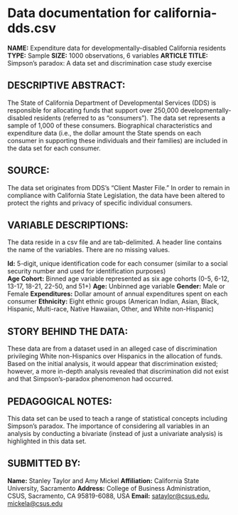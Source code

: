 # Data documentation for california-dds.csv

**NAME:**  Expenditure data for developmentally-disabled California residents
**TYPE:**  Sample
**SIZE:** 1000 observations, 6 variables
**ARTICLE TITLE:**  Simpson’s paradox: A data set and discrimination case study exercise

## DESCRIPTIVE ABSTRACT:

The State of California Department of Developmental Services (DDS) is responsible for allocating funds that support over 250,000 developmentally-disabled residents (referred to as “consumers”).  The data set represents a sample of 1,000 of these consumers.  Biographical characteristics and expenditure data (i.e., the dollar amount the State spends on each consumer in supporting these individuals and their families) are included in the data set for each consumer.

## SOURCE:

The data set originates from DDS’s “Client Master File.”  In order to remain in compliance with California State Legislation, the data have been altered to protect the rights and privacy of specific individual consumers.

## VARIABLE DESCRIPTIONS:

The data reside in a csv file and are tab-delimited.  A header line contains the name of the variables.  There are no missing values.

**Id:**  5-digit, unique identification code for each consumer (similar to a social security number and used for identification purposes)  
**Age Cohort:**  Binned age variable represented as six age cohorts (0-5, 6-12, 13-17, 18-21, 22-50, and 51+)
**Age:**  Unbinned age variable
**Gender:**  Male or Female
**Expenditures:**  Dollar amount of annual expenditures spent on each consumer
**Ethnicity:**  Eight ethnic groups (American Indian, Asian, Black, Hispanic, Multi-race, Native Hawaiian, Other, and White non-Hispanic)

## STORY BEHIND THE DATA:

These data are from a dataset used in an alleged case of discrimination privileging White non-Hispanics over Hispanics in the allocation of funds.  Based on the initial analysis, it would appear that discrimination existed; however, a more in-depth analysis revealed that discrimination did not exist and that Simpson’s-paradox phenomenon had occurred.

## PEDAGOGICAL NOTES: 
This data set can be used to teach a range of statistical concepts including Simpson’s paradox.  The importance of considering all variables in an analysis by conducting a bivariate (instead of just a univariate analysis) is highlighted in this data set.  

## SUBMITTED BY:
**Name:** Stanley Taylor and Amy Mickel
**Affiliation:** California State University, Sacramento
**Address:** College of Business Administration, CSUS, Sacramento, CA 95819-6088, USA
**Email:** sataylor@csus.edu, mickela@csus.edu